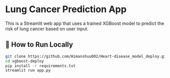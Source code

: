 # Lung Cancer Prediction App

This is a Streamlit web app that uses a trained XGBoost model to predict the risk of lung cancer based on user input.

## 🚀 How to Run Locally

```bash
git clone https://github.com/Himanshuu002/Heart-disease_model_deploy.git
cd xgboost-deploy
pip install -r requirements.txt
streamlit run app.py

